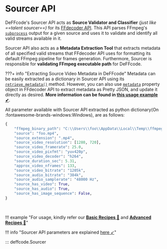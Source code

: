 <!--
===============================================
DeFFcode library source-code is deployed under the Apache 2.0 License:

Copyright (c) 2021 Abhishek Thakur(@abhiTronix) <abhi.una12@gmail.com>

Licensed under the Apache License, Version 2.0 (the "License");
you may not use this file except in compliance with the License.
You may obtain a copy of the License at

   http://www.apache.org/licenses/LICENSE-2.0

Unless required by applicable law or agreed to in writing, software
distributed under the License is distributed on an "AS IS" BASIS,
WITHOUT WARRANTIES OR CONDITIONS OF ANY KIND, either express or implied.
See the License for the specific language governing permissions and
limitations under the License.
===============================================
-->

# Sourcer API

DeFFcode's Sourcer API acts as **Source Validator and Classifier** _(just like ==_talent sourcer_==)_ for its [FFdecoder API](../../reference/ffdecoder). This API parses FFmpeg's [`subprocess`](https://docs.python.org/3/library/subprocess.html) output for a given source and uses it to validate and identify all valid streams available in it.

Sourcer API also acts as a **Metadata Extraction Tool** that extracts metadata of all specified valid streams that FFdecoder API uses for formatting its default FFmpeg pipeline for frames generation. Furthermore, Sourcer is responsible for **validating FFmpeg executable path** for DeFFcode. 

???+ info "Extracting Source Video Metadata in DeFFcode"
      Metadata can be easily extracted as a dictionary in Sourcer API using its [`retrieve_metadata()`](#deffcode.sourcer.Sourcer.retrieve_metadata) method. However, you can also use [`metadata`](../../reference/ffdecoder/#deffcode.ffdecoder.FFdecoder.metadata) property object in FFdecoder API to extract metadata as Pretty JSON, and update it directly as desired. **More information can be found in [this usage example ➶](../../examples/basic/#generate-source-video-metadata)**.

All parameter available with Sourcer API extracted as python dictionary(On :fontawesome-brands-windows:Windows), are as follows:  

```py
{
    "ffmpeg_binary_path": "C:\\Users\\foo\\AppData\\Local\\Temp\\ffmpeg-static-win64-gpl/bin/ffmpeg.exe",
    "source": "foo.mp4",
    "source_extension": ".mp4",
    "source_video_resolution": [1280, 720],
    "source_video_framerate": 25.0,
    "source_video_pixfmt": "yuv420p",
    "source_video_decoder": "h264",
    "source_duration_sec": 5.31,
    "approx_video_nframes": 133,
    "source_video_bitrate": "1205k",
    "source_audio_bitrate": "384k",
    "source_audio_samplerate": "48000 Hz",
    "source_has_video": True,
    "source_has_audio": True,
    "source_has_image_sequence": False,
}
```

&thinsp;

!!! example "For usage, kindly refer our **[Basic Recipes :pie:](../../examples/basic)** and **[Advanced Recipes :microscope:](../../examples/advanced)**"

!!! info "Sourcer API parameters are explained [here ➶](params/)"

::: deffcode.Sourcer

&nbsp;

